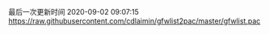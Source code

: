 最后一次更新时间 2020-09-02 09:07:15
https://raw.githubusercontent.com/cdlaimin/gfwlist2pac/master/gfwlist.pac

